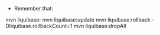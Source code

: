  * Remember that:

mvn liquibase:
mvn liquibase:update
mvn liquibase:rollback -Dliquibase.rollbackCount=1 
mvn liquibase:dropAll

